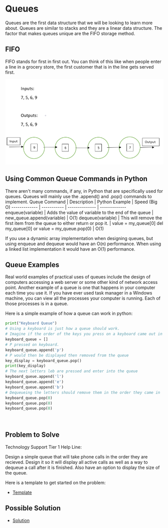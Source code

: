 # Queues
Queues are the first data structure that we will be looking to learn more about. Queues are similar to stacks and they are a linear data structure. The factor that makes queues unique are the FIFO storage method.
## FIFO
FIFO stands for first in first out. You can think of this like when people enter a line in a grocery store, the first customer that is in the line gets served first. 

![Queue FIFO Picture](QueuesPicture.PNG)
## Using Common Queue Commands in Python
There aren't many commands, if any, in Python that are specifically used for queues. Queues will mainly use the .append() and .pop() commands to implement. 
Queue Command | Description | Python Example | Speed (Big O)
------------- | ----------- | -------------- | -------------
enqueue(variable) | Adds the value of variable to the end of the queue | new_queue.append(variable) | O(1)
dequeue(variable) | This will remove the first item from the queue to either return or pop it. | value = my_queue[0] del my_queue[0] or value = my_queue.pop(0) | O(1)

If you use a dynamic array implementation when designing queues, but using enqueue and dequeue would have an O(n) performance. When using a linked list implementation it would have an O(1) performance.
## Queue Examples
Real world examples of practical uses of queues include the design of computers accessing a web server or some other kind of network access point. Another example of a queue is one that happens in your computer each time you use it. If you have ever used task manager in a Windows machine, you can view all the processes your computer is running. Each of those processes is in a queue.

Here is a simple example of how a queue can work in python:

```python
print("Keyboard Queue")
# Using a keyboard is just how a queue should work. 
# Imagine if the order of the keys you press on a keyboard came out in a random order instead of the order you entered them.
keyboard_queue = []
# P pressed on keyboard.
keyboard_queue.append('p')
# P would then be displayed then removed from the queue
key_display = keyboard_queue.pop()
print(key_display)
# The next letters leb are pressed and enter into the queue
keyboard_queue.append('l')
keyboard_queue.append('e')
keyboard_queue.append('b')
# Dequeueing the letters should remove them in the order they came in
keyboard_queue.pop(0)
keyboard_queue.pop(0)
keyboard_queue.pop(0)




```

## Problem to Solve
Technology Support Tier 1 Help Line:

Design a simple queue that will take phone calls in the order they are recieved. Design it so it will display all active calls as well as a way to dequeue a call after it is finished. Also have an option to display the size of the queue.


Here is a template to get started on the problem:

- [Template](1-problemTemplate.py)

## Possible Solution

- [Solution](1-solution1.py)